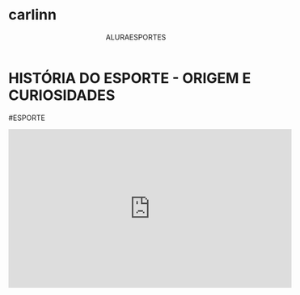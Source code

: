 # carlinn 
<body>


<header>ALURAESPORTES</header>



<H1>HISTÓRIA DO ESPORTE - ORIGEM E CURIOSIDADES</H1>
<p>#ESPORTE</p>


<iframe width="560" height="315" src="https://www.youtube.com/embed/sQQSpsYtjVw?si=6zFedj0kyUgpkVNj" title="YouTube video player" frameborder="0" allow="accelerometer; autoplay; clipboard-write; encrypted-media; gyroscope; picture-in-picture; web-share" referrerpolicy="strict-origin-when-cross-origin" allowfullscreen></iframe>
